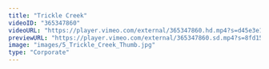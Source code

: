 ```yaml
---
title: "Trickle Creek"
videoID: "365347860"
videoURL: "https://player.vimeo.com/external/365347860.hd.mp4?s=d45e3e1d1a16fc0e4cb9436dad1232dd7d8d3a90&profile_id=175"
previewURL: "https://player.vimeo.com/external/365347860.sd.mp4?s=8fd15cee27626a72f6f9b9ba64bfe4ba860c40bf&profile_id=164"
image: "images/5_Trickle_Creek_Thumb.jpg"
type: "Corporate"
---
```

